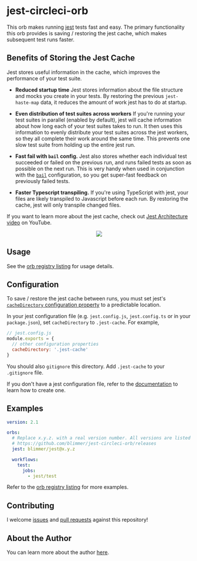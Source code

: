 # jest-circleci-orb

This orb makes running [jest](https://jestjs.io/) tests fast and easy. The primary
functionality this orb provides is saving / restoring the jest cache, which makes
subsequent test runs faster.

## Benefits of Storing the Jest Cache

Jest stores useful information in the cache, which improves the performance of your
test suite.

- **Reduced startup time** Jest stores information about the file structure and mocks you create in your
  tests. By restoring the previous `jest-haste-map` data, it reduces the amount of work jest has to do at startup.

- **Even distribution of test suites across workers** If you're running your test suites in parallel (enabled by default),
  jest will cache information about how long each of your test suites takes to run. It then uses this information
  to evenly distribute your test suites across the jest workers, so they all complete their work around the same time.
  This prevents one slow test suite from holding up the entire jest run.

- **Fast fail with `bail` config.** Jest also stores whether each individual test succeeded or failed on the previous run, and
  runs failed tests as soon as possible on the next run. This is very handy when used in conjunction with the
  [`bail`](https://jestjs.io/docs/en/configuration.html#bail-number--boolean) configuration, so you get super-fast feedback
  on previously failed tests.

- **Faster Typescript transpiling.** If you're using TypeScript with jest, your files are likely transpiled to Javascript
  before each run. By restoring the cache, jest will only transpile changed files.

If you want to learn more about the jest cache, check out [Jest Architecture video](https://youtu.be/3YDiloj8_d0) on YouTube.

<div style='display: flex; align-items: center; justify-content: center;'>
  <a href='https://youtu.be/3YDiloj8_d0'>
    <img src=https://img.youtube.com/vi/3YDiloj8_d0/0.jpg>
  </a>
</div>

## Usage

See the [orb registry listing](https://circleci.com/orbs/registry/orb/blimmer/jest) for usage details.

## Configuration

To save / restore the jest cache between runs, you must set jest's
[`cacheDirectory` configuration property](https://jestjs.io/docs/en/configuration#cachedirectory-string) to a predictable
location.

In your jest configuration file (e.g. `jest.config.js`, `jest.config.ts` or in your `package.json`), set
`cacheDirectory` to `.jest-cache`. For example,

```js
// jest.config.js
module.exports = {
  // other configuration properties
  cacheDirectory: '.jest-cache'
}
```

You should also `gitignore` this directory. Add `.jest-cache` to your `.gitignore` file.

If you don't have a jest configuration file, refer to the [documentation](https://jestjs.io/docs/en/configuration)
to learn how to create one.

## Examples

```yml
version: 2.1

orbs:
  # Replace x.y.z. with a real version number. All versions are listed here:
  # https://github.com/blimmer/jest-circleci-orb/releases
  jest: blimmer/jest@x.y.z

  workflows:
    test:
      jobs:
        - jest/test
```

Refer to the [orb registry listing](https://circleci.com/orbs/registry/orb/blimmer/jest) for more examples.

## Contributing

I welcome [issues](https://github.com/blimmer/jest-circleci-orb/issues?q=is%3Aissue+is%3Aopen+sort%3Aupdated-desc) and
[pull requests](https://github.com/blimmer/jest-circleci-orb/pulls?q=is%3Apr+is%3Aopen+sort%3Aupdated-desc) against this
repository!

## About the Author

You can learn more about the author [here](https://benlimmer.com/freelance/).

